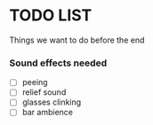 # TODO LIST
Things we want to do before the end

### Sound effects needed

- [ ] peeing
- [ ] relief sound
- [ ] glasses clinking
- [ ] bar ambience